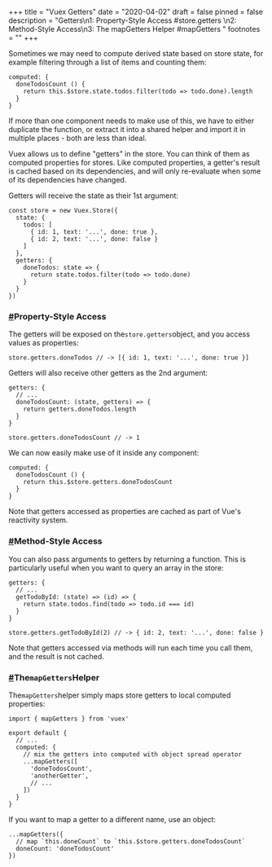 +++
title = "Vuex   Getters"
date = "2020-04-02"
draft = false
pinned = false
description = "Getters\n1:  Property-Style Access   #store.getters \n2:   Method-Style Access\n3:  The mapGetters Helper   #mapGetters "
footnotes = ""
+++
<!--StartFragment-->

Sometimes we may need to compute derived state based on store state, for example filtering through a list of items and counting them:

```
computed: {
  doneTodosCount () {
    return this.$store.state.todos.filter(todo => todo.done).length
  }
}
```

If more than one component needs to make use of this, we have to either duplicate the function, or extract it into a shared helper and import it in multiple places - both are less than ideal.

Vuex allows us to define "getters" in the store. You can think of them as computed properties for stores. Like computed properties, a getter's result is cached based on its dependencies, and will only re-evaluate when some of its dependencies have changed.

Getters will receive the state as their 1st argument:

```
const store = new Vuex.Store({
  state: {
    todos: [
      { id: 1, text: '...', done: true },
      { id: 2, text: '...', done: false }
    ]
  },
  getters: {
    doneTodos: state => {
      return state.todos.filter(todo => todo.done)
    }
  }
})
```

### [\#](https://vuex.vuejs.org/guide/getters.html#property-style-access)Property-Style Access

The getters will be exposed on the`store.getters`object, and you access values as properties:

```
store.getters.doneTodos // -> [{ id: 1, text: '...', done: true }]
```

Getters will also receive other getters as the 2nd argument:

```
getters: {
  // ...
  doneTodosCount: (state, getters) => {
    return getters.doneTodos.length
  }
}
```

```
store.getters.doneTodosCount // -> 1
```

We can now easily make use of it inside any component:

```
computed: {
  doneTodosCount () {
    return this.$store.getters.doneTodosCount
  }
}
```

Note that getters accessed as properties are cached as part of Vue's reactivity system.

### [\#](https://vuex.vuejs.org/guide/getters.html#method-style-access)Method-Style Access

You can also pass arguments to getters by returning a function. This is particularly useful when you want to query an array in the store:

```
getters: {
  // ...
  getTodoById: (state) => (id) => {
    return state.todos.find(todo => todo.id === id)
  }
}
```

```
store.getters.getTodoById(2) // -> { id: 2, text: '...', done: false }
```

Note that getters accessed via methods will run each time you call them, and the result is not cached.

### [\#](https://vuex.vuejs.org/guide/getters.html#the-mapgetters-helper)The`mapGetters`Helper

The`mapGetters`helper simply maps store getters to local computed properties:

```
import { mapGetters } from 'vuex'

export default {
  // ...
  computed: {
    // mix the getters into computed with object spread operator
    ...mapGetters([
      'doneTodosCount',
      'anotherGetter',
      // ...
    ])
  }
}
```

If you want to map a getter to a different name, use an object:

```
...mapGetters({
  // map `this.doneCount` to `this.$store.getters.doneTodosCount`
  doneCount: 'doneTodosCount'
})
```

<!--EndFragment-->